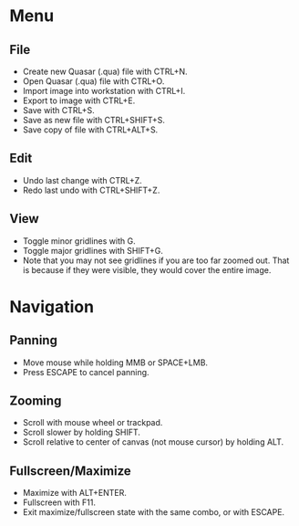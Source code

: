 # Menu

## File

* Create new Quasar (.qua) file with CTRL+N.
* Open Quasar (.qua) file with CTRL+O.
* Import image into workstation with CTRL+I.
* Export to image with CTRL+E.
* Save with CTRL+S.
* Save as new file with CTRL+SHIFT+S.
* Save copy of file with CTRL+ALT+S.

## Edit

* Undo last change with CTRL+Z.
* Redo last undo with CTRL+SHIFT+Z.

## View

* Toggle minor gridlines with G.
* Toggle major gridlines with SHIFT+G.
* Note that you may not see gridlines if you are too far zoomed out. That is because if they were visible, they would cover the entire image.

# Navigation

## Panning

* Move mouse while holding MMB or SPACE+LMB.
* Press ESCAPE to cancel panning.

## Zooming

* Scroll with mouse wheel or trackpad.
* Scroll slower by holding SHIFT.
* Scroll relative to center of canvas (not mouse cursor) by holding ALT.

## Fullscreen/Maximize

* Maximize with ALT+ENTER.
* Fullscreen with F11.
* Exit maximize/fullscreen state with the same combo, or with ESCAPE.
